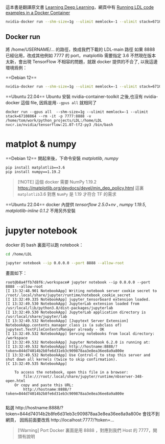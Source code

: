 這本書是翻譯原文書 [Learning Deep Learning](https://ldlbook.com/)，網頁中有 [Running LDL code examples in a Docker Container](https://ldlbook.com/2022/01/31/dl-in-docker/)


```bash ln:false
nvidia-docker run --shm-size=1g --ulimit memlock=-1 --ulimit stack=67108864 --rm -it -p 8888:8888 -v /home/USERNAME/LDL-main:/home/LDL nvcr.io/nvidia/tensorflow:21.07-tf2-py3 /bin/bash
```

## Docker run
將 /home/USERNAME/... 的路徑，換成我們下載的 LDL-main 路徑
如果 8888 已經佔用，改成其他例如 7777 的 port，matplotlib 需要指定 3.6 不然現在版本太新，會出現 TensorFlow 不相容的問題，就跟 docker 提供的不合了, 以我這邊環境爲例：

==Debian 12==
```bash ln=false
nvidia-docker run --shm-size=1g --ulimit memlock=-1 --ulimit stack=67108864 --rm -it -p 7777:8888 -v /home/tom/work/python_projects/LDL:/home/LDL nvcr.io/nvidia/tensorflow:21.07-tf2-py3 /bin/bash
```
==Ubuntu 22.04== Ubuntu 安裝 nvidia-container-toolkit 之後,也沒有 nvidia-docker 這個 file, 因爲是用` --gpus all ` 就相同了

```
docker run --gpus all  --shm-size=1g --ulimit memlock=-1 --ulimit stack=67108864 --rm -it -p 7777:8888 -v /home/tom/work/python_projects/LDL:/home/LDL nvcr.io/nvidia/tensorflow:21.07-tf2-py3 /bin/bash
```

# matplot & numpy
==Debian 12==
開起來後，下命令安裝 _matplotlib_, _numpy_

```bash ln:false
pip install matplotlib==3.6
pip install numpy==1.19.2
```

> [!NOTE] 這個 docker 需要 NumPy 1.19.2
> https://matplotlib.org/devdocs/devel/min_dep_policy.html
這裏 `matplotlib`3.6 對應 `NumPy` 是 1.19 才符合 TF 的需求

==Ubuntu 22.04==
docker 內提供 _tensorflow 2.5.0+nv_  , _numpy 1.19.5_, _matplotlib-inline             0.1.2_
不用另外安裝

# jupyter notebook
docker 的 bash 裏面可以跑 notebook：

```bash ln:false
cd /home/LDL

jupyter notebook --ip 0.0.0.0 --port 8888 --allow-root
```

畫面如下：
```
root@b8a4ffb7d8f6:/workspace# jupyter notebook --ip 0.0.0.0 --port 8888 --allow-root
[I 13:32:48.901 NotebookApp] Writing notebook server cookie secret to /root/.local/share/jupyter/runtime/notebook_cookie_secret
[I 13:32:49.335 NotebookApp] jupyter_tensorboard extension loaded.
[I 13:32:49.530 NotebookApp] JupyterLab extension loaded from /usr/local/lib/python3.8/dist-packages/jupyterlab
[I 13:32:49.530 NotebookApp] JupyterLab application directory is /usr/local/share/jupyter/lab
[I 13:32:49.532 NotebookApp] [Jupytext Server Extension] NotebookApp.contents_manager_class is (a subclass of) jupytext.TextFileContentsManager already - OK
[I 13:32:49.532 NotebookApp] Serving notebooks from local directory: /workspace
[I 13:32:49.532 NotebookApp] Jupyter Notebook 6.2.0 is running at:
[I 13:32:49.532 NotebookApp] http://hostname:8888/?token=844d74014b2b8fe6d31eb3c909878aa3e8ea36ee8a9a800e
[I 13:32:49.532 NotebookApp] Use Control-C to stop this server and shut down all kernels (twice to skip confirmation).
[C 13:32:49.535 NotebookApp]

    To access the notebook, open this file in a browser:
        file:///root/.local/share/jupyter/runtime/nbserver-348-open.html
    Or copy and paste this URL:
        http://hostname:8888/?token=844d74014b2b8fe6d31eb3c909878aa3e8ea36ee8a9a800e


```
點選 http://hostname:8888/?token=844d74014b2b8fe6d31eb3c909878aa3e8ea36ee8a9a800e
會找不到網頁， 因爲前面要改爲 http://localhost:7777/?token=...

> [!Warning] Port
> Docker 裏面是用 8888 ，對應到我們 Host 的 7777，開頭有說明
